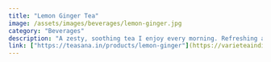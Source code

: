 ```yaml
---
title: "Lemon Ginger Tea"
image: /assets/images/beverages/lemon-ginger.jpg
category: "Beverages"
description: "A zesty, soothing tea I enjoy every morning. Refreshing and immunity-boosting."
link: ["https://teasana.in/products/lemon-ginger"](https://varieteaindia.com/product/teasana-lemon-ginger-tea/)
---
```

